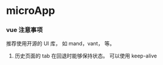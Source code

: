 # microApp



### vue 注意事项

推荐使用开源的 UI 库， 如 mand，vant， 等。

1. 历史页面的 tab 在回退时能够保持状态。 可以使用 keep-alive

